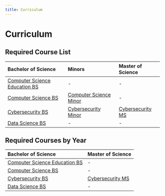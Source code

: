 ```yaml
---
title: Curriculum
---
```


# Curriculum

## Required Course List

| Bachelor of Science | Minors | Master of Science |
|:--------------------|:-------|:------------------|
[Computer Science Education BS](https://catalog.sbu.edu/undergraduate/arts-sciences/computer-science/cosc-aded-bs/#requirementtext) | - | - |
[Computer Science BS](https://catalog.sbu.edu/undergraduate/arts-sciences/computer-science/computer-science-bs/#requirementstext) | [Computer Science Minor](https://catalog.sbu.edu/undergraduate/arts-sciences/computer-science/computer-science-minor/) | - |
[Cybersecurity BS](https://catalog.sbu.edu/undergraduate/arts-sciences/computer-science/cybersecurity-bs/#requirementstext) | [Cybersecurity Minor](https://catalog.sbu.edu/undergraduate/arts-sciences/computer-science/cybersecurity-minor/) | [Cybersecurity MS](https://catalog.sbu.edu/graduate/arts-sciences/cybersecurity-ms/#requirementstext) |
[Data Science BS](https://catalog.sbu.edu/undergraduate/arts-sciences/computer-science/data-science-bs/#requirementstext) | - | - |

## Required Courses by Year

| Bachelor of Science | Master of Science |
|:--------------------|:------------------|
[Computer Science Education BS](https://catalog.sbu.edu/undergraduate/arts-sciences/computer-science/cosc-aded-bs/#planofstudytext) | - |
[Computer Science BS](https://catalog.sbu.edu/undergraduate/arts-sciences/computer-science/computer-science-bs/#planofstudytext) | - |
[Cybersecurity BS](https://catalog.sbu.edu/undergraduate/arts-sciences/computer-science/cybersecurity-bs/#planofstudytext) | [Cybersecurity MS](https://catalog.sbu.edu/graduate/arts-sciences/cybersecurity-ms/#planofstudytext) |
[Data Science BS](https://catalog.sbu.edu/undergraduate/arts-sciences/computer-science/data-science-bs/#planofstudytext) | - |